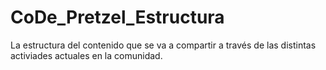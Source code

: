 # CoDe_Pretzel_Estructura
La estructura del contenido que se va a compartir a través de las distintas activiades actuales en la comunidad.

